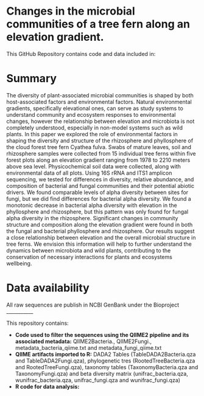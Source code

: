 # Changes in the microbial communities of a tree fern along an elevation gradient.
This GitHub Repository contains code and data included in:

# Summary

The diversity of plant-associated microbial communities is shaped by both host-associated factors and environmental factors. Natural environmental gradients, specifically elevational ones, can serve as study systems to understand community and ecosystem responses to environmental changes, however the relationship between elevation and microbiota is not completely understood, especially in non-model systems such as wild plants. In this paper we explored the role of environmental factors in shaping the diversity and structure of the rhizosphere and phyllosphere of the cloud forest tree fern Cyathea fulva. Swabs of mature leaves, soil and rhizosphere samples were collected from 15 individual tree ferns within five forest plots along an elevation gradient ranging from 1978 to 2210 meters above sea level. Physicochemical soil data were collected, along with environmental data of all plots. Using 16S rRNA and ITS1 amplicon sequencing, we tested for differences in diversity, relative abundance, and composition of bacterial and fungal communities and their potential abiotic drivers. We found comparable levels of alpha diversity between sites for fungi, but we did find differences for bacterial alpha diversity. We found a monotonic decrease in bacterial alpha diversity with elevation in the phyllosphere and rhizosphere, but this pattern was only found for fungal alpha diversity in the rhizosphere. Significant changes in community structure and composition along the elevation gradient were found in both the fungal and bacterial phyllosphere and rhizosphere. Our results suggest a close relationship between elevation and the overall microbial structure in tree ferns. We envision this information will help to further understand the dynamics between microbiota and wild plants, contributing to the conservation of necessary interactions for plants and ecosystems wellbeing.

# Data availability

All raw sequences are publish in NCBI GenBank under the Bioproject ___________

This repository contains:

- **Code used to filter the sequences using the QIIME2 pipeline and its associated metadata:** QIIME2Bacteria., QIIME2Fungi., metadata_bacteria_qiime.txt and metadata_fungi_qiime.txt
- **QIIME artifacts imported to R:** DADA2 Tables (TableDADA2Bacteria.qza and TableDADA2Fungi.qza), phylogenetic tres (RootedTreeBacteria.qza and RootedTreeFungi.qza), taxonomy tables (TaxonomyBacteria.qza and TaxonomyFungi.qza) and beta diversity matrix (unifrac_bacteria.qza, wunifrac_bacteria.qza, unifrac_fungi.qza and wunifrac_fungi.qza)
- **R code for data analysis:**
